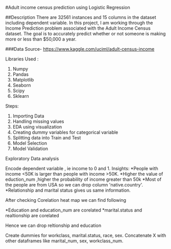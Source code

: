 #Adult income census prediction using Logistic Regression

##Description
   There are 32561 instances and 15 columns in the dataset including dependent variable.
   In this project, I am working through the Income Prediction problem associated with the Adult Income Census dataset. The goal is to accurately predict whether or not someone is making more or less than $50,000 a year.

###Data Source- https://www.kaggle.com/uciml/adult-census-income

Libraries Used :


1. Numpy
2. Pandas
3. Matplotlib
4. Seaborn
5. Scipy
6. Sklearn

Steps:
1. Importing Data
2. Handling missing values
3. EDA using visualization
4. Creating dummy variables for categorical variable
5. Splitting data into Train and Test 
6. Model Selection
7. Model Validation

Exploratory Data analysis

Encode dependent variable , ie income to 0 and 1.
Insights:
*People with income <50K is larger than people with income >50K.
*Higher the value of eduction_num ,higher the probability of income greater than 50k
*Most of the people are from USA so we can drop column 'native.country'.
*Relationship and marital status gives us same information.

After checking Corelation heat map we can find following

*Education and education_num are corelated
*marital.status and realtionship are corelated 

Hence we can drop reltionship and education

Create dummies for workclass, marital.status, race, sex.
Concatenate X with other dataframes like marital_num, sex, workclass_num.    

